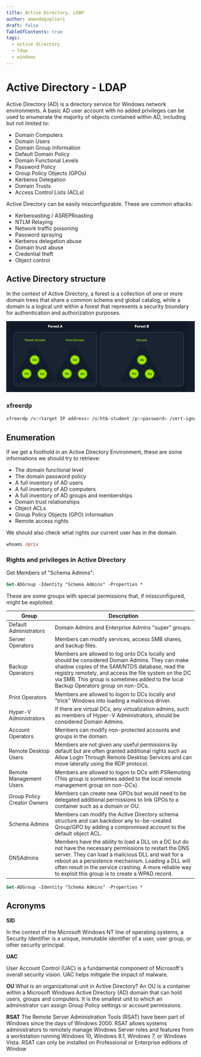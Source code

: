 ```yaml
---
title: Active Directory, LDAP 
author: amandaguglieri
draft: false
TableOfContents: true
tags:
  - active directory
  - ldap
  - windows
---
```



# Active Directory - LDAP

Active Directory (AD) is a directory service for Windows network environments. A basic AD user account with no added privileges can be used to enumerate the majority of objects contained within AD, including but not limited to:

- Domain Computers
- Domain Users
- Domain Group Information
- Default Domain Policy
- Domain Functional Levels
- Password Policy
- Group Policy Objects (GPOs)
- Kerberos Delegation
- Domain Trusts
- Access Control Lists (ACLs)

Active Directory can be easily misconfigurable. These are common attacks:


- Kerberoasting / ASREPRoasting
- NTLM Relaying
- Network traffic poisoning
- Password spraying
- Kerberos delegation abuse
- Domain trust abuse
- Credential theft
- Object control


## Active Directory structure

In the context of Active Directory, a forest is a collection of one or more domain trees that share a common schema and global catalog, while a domain is a logical unit within a forest that represents a security boundary for authentication and authorization purposes.

![AD structure](img/ldap-1.png)


### xfreerdp

```bash
xfreerdp /v:<target IP address> /u:htb-student /p:<password> /cert-ignore
```

## Enumeration

If we get a foothold in an Active Directory Environment, these are some informations we should try to retrieve:


- The domain functional level
- The domain password policy
- A full inventory of AD users
- A full inventory of AD computers
- A full inventory of AD groups and memberships
- Domain trust relationships
- Object ACLs
- Group Policy Objects (GPO) information
- Remote access rights

We should also check what rights our current user has in the domain.

```ps
whoami /priv
```


### Rights and privileges in Active Directory


Get Members of "Schema Admins":

```ps
Get-ADGroup -Identity "Schema Admins" -Properties *
```

These are some groups with special permissions that, if missconfigured, might be exploited:

| Group | Description |
| ----- | ----------- |
| Default Administrators | Domain Admins and Enterprise Admins "super" groups. |
| Server Operators | Members can modify services, access SMB shares, and backup files. |
| Backup Operators | Members are allowed to log onto DCs locally and should be considered Domain Admins. They can make shadow copies of the SAM/NTDS database, read the registry remotely, and access the file system on the DC via SMB. This group is sometimes added to the local Backup Operators group on non-DCs. |
| Print Operators | Members are allowed to logon to DCs locally and "trick" Windows into loading a malicious driver. |
| Hyper-V Administrators | If there are virtual DCs, any virtualization admins, such as members of Hyper-V Administrators, should be considered Domain Admins. |
| Account Operators | Members can modify non-protected accounts and groups in the domain. |
| Remote Desktop Users | Members are not given any useful permissions by default but are often granted additional rights such as Allow Login Through Remote Desktop Services and can move laterally using the RDP protocol. |
| Remote Management Users | Members are allowed to logon to DCs with PSRemoting (This group is sometimes added to the local remote management group on non-DCs). | 
| Group Policy Creator Owners | Members can create new GPOs but would need to be delegated additional permissions to link GPOs to a container such as a domain or OU. |
| Schema Admins | Members can modify the Active Directory schema structure and can backdoor any to-be-created Group/GPO by adding a compromised account to the default object ACL. |
| DNSAdmins | Members have the ability to load a DLL on a DC but do not have the necessary permissions to restart the DNS server. They can load a malicious DLL and wait for a reboot as a persistence mechanism. Loading a DLL will often result in the service crashing. A more reliable way to exploit this group is to create a WPAD record. |


```ps
Get-ADGroup -Identity "Schema Admins" -Properties *


```

## Acronyms

**SID**

In the context of the Microsoft Windows NT line of operating systems, a Security Identifier is a unique, immutable identifier of a user, user group, or other security principal. 

**UAC**

User Account Control (UAC) is a fundamental component of Microsoft's overall security vision. UAC helps mitigate the impact of malware.

**OU**
What is an organizational unit in Active Directory? An OU is a container within a Microsoft Windows Active Directory (AD) domain that can hold users, groups and computers. It is the smallest unit to which an administrator can assign Group Policy settings or account permissions.

**RSAT**
The Remote Server Administration Tools (RSAT) have been part of Windows since the days of Windows 2000. RSAT allows systems administrators to remotely manage Windows Server roles and features from a workstation running Windows 10, Windows 8.1, Windows 7, or Windows Vista. RSAT can only be installed on Professional or Enterprise editions of Window
